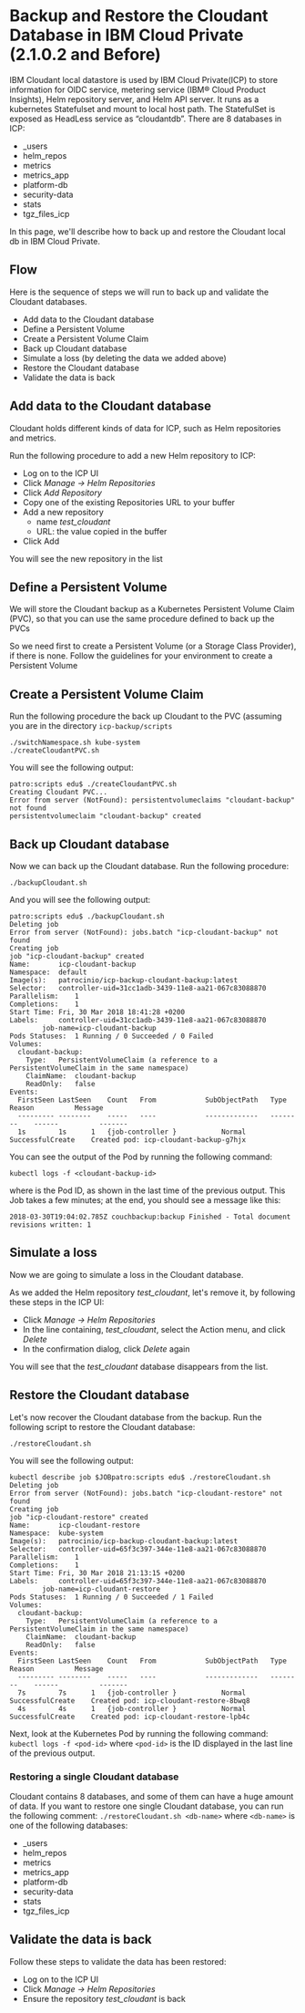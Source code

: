 # Backup and Restore the Cloudant Database in IBM Cloud Private (2.1.0.2 and Before)

IBM Cloudant local datastore is used by IBM Cloud Private(ICP) to store information for OIDC service, metering service (IBM® Cloud Product Insights), Helm repository server, and Helm API server.  It runs as a kubernetes Statefulset and mount to local host path. The StatefulSet is exposed as HeadLess service as “cloudantdb”.
There are 8 databases in ICP:

* _users
* helm_repos
* metrics
* metrics_app
* platform-db
* security-data
* stats
* tgz\_files\_icp

In this page, we'll describe how to back up and restore the Cloudant local db in IBM Cloud Private.

## Flow

Here is the sequence of steps we will run to back up and validate the Cloudant databases.

* Add data to the Cloudant database
* Define a Persistent Volume
* Create a Persistent Volume Claim
* Back up Cloudant database
* Simulate a loss (by deleting the data we added above)
* Restore the Cloudant database
* Validate the data is back

## Add data to the Cloudant database

Cloudant holds different kinds of data for ICP, such as Helm repositories and metrics.

Run the following procedure to add a new Helm repository to ICP:

* Log on to the ICP UI
* Click *Manage &rarr; Helm Repositories*
* Click *Add Repository*
* Copy one of the existing Repositories URL to your buffer
* Add a new repository
  - name *test_cloudant*
  - URL: the value copied in the buffer
*  Click Add

You will see the new repository in the list

## Define a Persistent Volume

We will store the Cloudant backup as a Kubernetes Persistent Volume Claim (PVC), so that you can use the same procedure defined to back up the PVCs

So we need first to create a Persistent Volume (or a Storage Class Provider), if there is none.
Follow the guidelines for your environment to create a Persistent Volume

## Create a Persistent Volume Claim

Run the following procedure the back up Cloudant to the PVC (assuming you are in the directory `icp-backup/scripts`

```
./switchNamespace.sh kube-system
./createCloudantPVC.sh
```

You will see the following output:

```
patro:scripts edu$ ./createCloudantPVC.sh
Creating Cloudant PVC...
Error from server (NotFound): persistentvolumeclaims "cloudant-backup" not found
persistentvolumeclaim "cloudant-backup" created
```

## Back up Cloudant database

Now we can back up the Cloudant database.  Run the following procedure:

```
./backupCloudant.sh
```

And you will see the following output:

```
patro:scripts edu$ ./backupCloudant.sh
Deleting job
Error from server (NotFound): jobs.batch "icp-cloudant-backup" not found
Creating job
job "icp-cloudant-backup" created
Name:		icp-cloudant-backup
Namespace:	default
Image(s):	patrocinio/icp-backup-cloudant-backup:latest
Selector:	controller-uid=31cc1adb-3439-11e8-aa21-067c83088870
Parallelism:	1
Completions:	1
Start Time:	Fri, 30 Mar 2018 18:41:28 +0200
Labels:		controller-uid=31cc1adb-3439-11e8-aa21-067c83088870
		job-name=icp-cloudant-backup
Pods Statuses:	1 Running / 0 Succeeded / 0 Failed
Volumes:
  cloudant-backup:
    Type:	PersistentVolumeClaim (a reference to a PersistentVolumeClaim in the same namespace)
    ClaimName:	cloudant-backup
    ReadOnly:	false
Events:
  FirstSeen	LastSeen	Count	From			SubObjectPath	Type		Reason			Message
  ---------	--------	-----	----			-------------	--------	------			-------
  1s		1s		1	{job-controller }			Normal		SuccessfulCreate	Created pod: icp-cloudant-backup-g7hjx
```

You can see the output of the Pod by running the following command:

```
kubectl logs -f <cloudant-backup-id>
```

where <cloudant-backup-id> is the Pod ID, as shown in the last time of the previous output. This Job takes a few minutes; at the end, you should see a message like this:

```
2018-03-30T19:04:02.785Z couchbackup:backup Finished - Total document revisions written: 1
```

## Simulate a loss

Now we are going to simulate a loss in the Cloudant database.

As we added the Helm repository *test_cloudant*, let's remove it, by following these steps in the ICP UI:

* Click *Manage &rarr; Helm Repositories*
* In the line containing, *test_cloudant*, select the Action menu, and click *Delete*
* In the confirmation dialog, click *Delete* again

You will see that the *test_cloudant* database disappears from the list.

## Restore the Cloudant database

Let's now recover the Cloudant database from the backup.  Run the following script to restore the Cloudant database:

```
./restoreCloudant.sh
```

You will see the following output:

```
kubectl describe job $JOBpatro:scripts edu$ ./restoreCloudant.sh
Deleting job
Error from server (NotFound): jobs.batch "icp-cloudant-restore" not found
Creating job
job "icp-cloudant-restore" created
Name:		icp-cloudant-restore
Namespace:	kube-system
Image(s):	patrocinio/icp-backup-cloudant-backup:latest
Selector:	controller-uid=65f3c397-344e-11e8-aa21-067c83088870
Parallelism:	1
Completions:	1
Start Time:	Fri, 30 Mar 2018 21:13:15 +0200
Labels:		controller-uid=65f3c397-344e-11e8-aa21-067c83088870
		job-name=icp-cloudant-restore
Pods Statuses:	1 Running / 0 Succeeded / 1 Failed
Volumes:
  cloudant-backup:
    Type:	PersistentVolumeClaim (a reference to a PersistentVolumeClaim in the same namespace)
    ClaimName:	cloudant-backup
    ReadOnly:	false
Events:
  FirstSeen	LastSeen	Count	From			SubObjectPath	Type		Reason			Message
  ---------	--------	-----	----			-------------	--------	------			-------
  7s		7s		1	{job-controller }			Normal		SuccessfulCreate	Created pod: icp-cloudant-restore-8bwq8
  4s		4s		1	{job-controller }			Normal		SuccessfulCreate	Created pod: icp-cloudant-restore-lpb4c
```

Next, look at the Kubernetes Pod by running the following command:  `kubectl logs -f <pod-id>` where `<pod-id>` is the ID displayed in the last line of the previous output.

### Restoring a single Cloudant database

Cloudant contains 8 databases, and some of them can have a huge amount of data. If you want to restore one single Cloudant database, you can run the following comment:   `./restoreCloudant.sh <db-name>` where `<db-name>` is one of the following databases:

* _users
* helm_repos
* metrics
* metrics_app
* platform-db
* security-data
* stats
* tgz\_files\_icp


## Validate the data is back

Follow these steps to validate the data has been restored:

* Log on to the ICP UI
* Click *Manage &rarr; Helm Repositories*
* Ensure the repository *test_cloudant* is back
